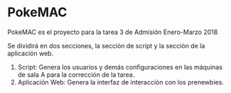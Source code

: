 # PokeMAC

PokeMAC es el proyecto para la tarea 3 de Admisión Enero-Marzo 2018

Se dividirá en dos secciones, la sección de script y la sección de la aplicación web.

1. Script: Genera los usuarios y demás configuraciones en las máquinas de sala A para la corrección de la tarea.
2. Aplicación Web: Genera la interfaz de interacción con los prenewbies.
